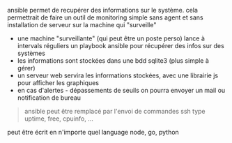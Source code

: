 ansible permet de recupérer des informations sur le système. cela permettrait de faire un outil de monitoring simple sans agent et sans installation de serveur sur la machine qui "surveille"

- une machine "surveillante" (qui peut être un poste perso) lance à intervals réguliers un playbook ansible pour récupérer des infos sur des systèmes
- les informations sont stockées dans une bdd sqlite3 (plus simple à gérer)
- un serveur web servira les informations stockées, avec une librairie js pour afficher les graphiques
- en cas d'alertes - dépassements de seuils on pourra envoyer un mail ou notification de bureau

> ansible peut être remplacé par l'envoi de commandes ssh type uptime, free, cpuinfo, ...

peut être écrit en n'importe quel language node, go, python
